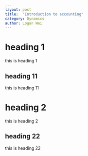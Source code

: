 ```yaml
---
layout: post
title:  "Introduction to accounting"
category: Dynamics
author: Logan Wei
---
```


# heading 1
this is heading 1
## heading 11
this is heading 11
# heading 2
this is heading 2
## heading 22
this is heading 22